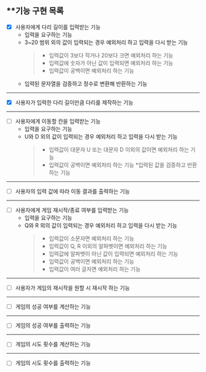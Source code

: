 ## **기능 구현 목록

- [x] 사용자에게 다리 길이를 입력받는 기능
    * 입력을 요구하는 기능
    * 3~20 범위 외의 값이 입력되는 경우 예외처리 하고 입력을 다시 받는 기능
      >* 입력값이 3보다 작거나 20보다 크면 예외처리 하는 기능
      >* 입력값에 숫자가 아닌 값이 입력되면 예외처리 하는 기능
      >* 입력값이 공백이면 예외처리 하는 기능
    * 입력된 문자열을 검증하고 정수로 변환해 반환하는 기능
---
- [x] 사용자가 입력한 다리 길이만큼 다리를 제작하는 기능
---
- [ ] 사용자에게 이동할 칸을 입력받는 기능
    * 입력을 요구하는 기능
    * U와 D 외의 값이 입력되는 경우 예외처리 하고 입력을 다시 받는 기능
      >* 입력값이 대문자 U 또는 대문자 D 이외의 값이면 예외처리 하는 기능
      >* 입력값이 공백이면 예외처리 하는 기능
         *입력된 값을 검증하고 반환하는 기능
---
- [ ] 사용자의 입력 값에 따라 이동 결과를 출력하는 기능
---
- [ ] 사용자에게 게임 재시작/종료 여부를 입력받는 기능
    * 입력을 요구하는 기능
    * Q와 R 외의 값이 입력되는 경우 예외처리 하고 입력을 다시 받는 기능
      >* 입력값이 소문자면 예외처리 하는 기능
      >* 입력값이 Q, R 이외의 알파벳이면 예외처리 하는 기능
      >* 입력값에 알파벳이 아닌 값이 입력되면 예외처리 하는 기능
      >* 입력값이 공백이면 예외처리 하는 기능
      >* 입력값이 여러 글자면 예외처리 하는 기능
---
- [ ] 사용자가 게임의 재시작을 원할 시 재시작 하는 기능
---
- [ ] 게임의 성공 여부를 계산하는 기능
---
- [ ] 게임의 성공 여부를 출력하는 기능
---
- [ ] 게임의 시도 횟수를 계산하는 기능
---
- [ ] 게임의 시도 횟수를 출력하는 기능